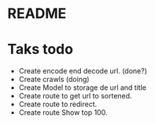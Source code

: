 # README

# Taks todo

- Create encode end decode url. (done?)
- Create crawls (doing)
- Create Model to storage de url and title
- Create route to get url to sortened.
- Create route to redirect.
- Create route Show top 100.

